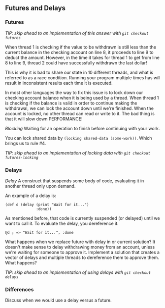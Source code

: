 ## Futures and Delays

### Futures

   _TIP: skip ahead to an implementation of this answer with `git checkout futures`_

When thread 1 is checking if the value to be withdrawn is still less than the current balance in the checking account on line 8, it proceeds to line 9 to deduct the amount. However, in the time it takes for thread 1 to get from line 8 to line 9, thread 2 could have successfully withdrawn the last dollar!

This is why it is bad to share our state in 10 different threads, and what is referred to as a race condition. Running your program multiple times has will result in inconsistent results each time it is executed.

In most other languages the way to fix this issue is to lock down our checking account balance when it is being used by a thread. When thread 1 is checking  if the balance is valid in order to continue making the withdrawal, we can lock the account down until we're finished. When the account is locked, no other thread can read or write to it. The bad thing is that it will slow down PERFORMANCE!

   *Blocking* Waiting for an operation to finish before continuing with your work.

You can lock shared data by `(locking shared-data (some-work))`. Which brings us to rule #4.

   _TIP: skip ahead to an implementation of locking data with `git checkout futures-locking`_

### Delays

   *Delay* A construct that suspends some body of code, evaluating it in another thread only upon demand.

An example of a delay is:

    (def d (delay (print "Wait for it...")
                  :done))

As mentioned before, that code is currently suspended (or delayed) until we want to call it. To evaluate the delay, you dereference it.

    @d ; => "Wait for it...", :done

What happens when we replace future with delay in or current solution? It doesn't make sense to delay withdrawing money from an account, unless we're waiting for someone to approve it. Implement a solution that creates a vector of delays and multiple threads to dereference them to approve them. What happens?

_TIP: skip ahead to an implementation of using delays with `git checkout delays`_

### Differences

Discuss when we would use a delay versus a future.

